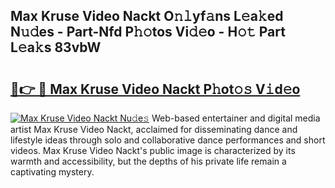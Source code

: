 ## Max Kruse Video Nackt O𝚗𝚕yf𝚊ns L𝚎a𝚔ed N𝚞𝚍es - Part-Nfd P𝚑𝚘tos Vi𝚍𝚎o - H𝚘𝚝 Part L𝚎a𝚔s 83vbW

# <h2><a href="http://kf2s29i.oniu.top/?m=Max+Kruse+Video+Nackt">🔗👉 🔴 Max Kruse Video Nackt P𝚑ot𝚘𝚜 V𝚒d𝚎o</a></h2>

[![Max Kruse Video Nackt Nu𝚍e𝚜](https://i.imgur.com/0qMVB7G.gif)](http://kf2s29i.oniu.top/?m=Max+Kruse+Video+Nackt)
Web-based entertainer and digital media artist Max Kruse Video Nackt, acclaimed for disseminating dance and lifestyle ideas through solo and collaborative dance performances and short videos. Max Kruse Video Nackt's public image is characterized by its warmth and accessibility, but the depths of his private life remain a captivating mystery.  
